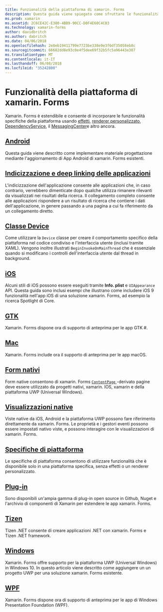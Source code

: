 ```yaml
---
title: Funzionalità della piattaforma di xamarin. Forms
description: Questa guida viene spiegato come sfruttare le funzionalità specifiche della piattaforma in xamarin. Forms applicazioni usando varie tecniche.
ms.prod: xamarin
ms.assetid: 2C6CE42C-E380-4BB9-90CC-D0F4E60C4C03
ms.technology: xamarin-forms
author: davidbritch
ms.author: dabritch
ms.date: 04/06/2018
ms.openlocfilehash: 2e8eb19411799e7723be338e9e3f6df35058eb8c
ms.sourcegitcommit: 66682dd8e93c0e4f5dee69f32b5fc5a96443e307
ms.translationtype: MT
ms.contentlocale: it-IT
ms.lasthandoff: 06/08/2018
ms.locfileid: "35242800"
---
```

# <a name="xamarinforms-platform-features"></a>Funzionalità della piattaforma di xamarin. Forms

Xamarin. Forms è estendibile e consente di incorporare le funzionalità specifiche della piattaforma usando [effetti](~/xamarin-forms/app-fundamentals/effects/index.md), [renderer personalizzato](~/xamarin-forms/app-fundamentals/custom-renderer/index.md), [DependencyService](~/xamarin-forms/app-fundamentals/dependency-service/index.md), il [MessagingCenter](~/xamarin-forms/app-fundamentals/messaging-center.md)e altro ancora.

## <a name="androidandroidindexmd"></a>[Android](android/index.md)

Questa guida viene descritto come implementare materiale progettazione mediante l'aggiornamento di App Android di xamarin. Forms esistenti.

## <a name="application-indexing-and-deep-linkingdeep-linkingmd"></a>[Indicizzazione e deep linking delle applicazioni](deep-linking.md)

L'indicizzazione dell'applicazione consente alle applicazioni che, in caso contrario, verrebbero dimenticate dopo qualche utilizza rimanere rilevanti da visualizzati nei risultati della ricerca. Il collegamento completo consente alle applicazioni rispondere a un risultato di ricerca che contiene i dati dell'applicazione, in genere passando a una pagina a cui fa riferimento da un collegamento diretto.

## <a name="device-classdevicemd"></a>[Classe Device](device.md)

Come utilizzare la `Device` classe per creare il comportamento specifico della piattaforma nel codice condiviso e l'interfaccia utente (inclusi tramite XAML). Vengono inoltre illustrati `BeginInvokeOnMainThread` che è essenziale quando si modificano i controlli dell'interfaccia utente dal thread in background.

## <a name="iosiosindexmd"></a>[iOS](ios/index.md)

Alcuni stili di iOS possono essere eseguiti tramite **Info. plist** e `UIAppearance` API. Questa guida sono inclusi esempi che illustrano come includere iOS 9 funzionalità nell'app iOS di una soluzione xamarin. Forms, ad esempio la ricerca Spotlight di Core.

## <a name="gtkgtkmd"></a>[GTK](gtk.md)

Xamarin. Forms dispone ora di supporto di anteprima per le app GTK #.

## <a name="macmacmd"></a>[Mac](mac.md)

Xamarin. Forms include ora il supporto di anteprima per le app macOS.

## <a name="native-formsnative-formsmd"></a>[Form nativi](native-forms.md)

Form native consentono di xamarin. Forms [ `ContentPage` ](https://developer.xamarin.com/api/type/Xamarin.Forms.ContentPage/)-derivato pagine deve essere utilizzato da progetti nativi, xamarin. IOS, xamarin e della piattaforma UWP (Universal Windows).

## <a name="native-viewsnative-viewsindexmd"></a>[Visualizzazioni native](native-views/index.md)

Viste native da iOS, Android e la piattaforma UWP possono fare riferimento direttamente da xamarin. Forms. Le proprietà e i gestori eventi possono essere impostati nativo viste, e possono interagire con le visualizzazioni di xamarin. Forms.

## <a name="platform-specificsplatform-specificsindexmd"></a>[Specifiche di piattaforma](platform-specifics/index.md)

Le specifiche di piattaforma consentono di utilizzare funzionalità che è disponibile solo in una piattaforma specifica, senza effetti o un renderer personalizzato.

## <a name="pluginspluginsmd"></a>[Plug-in](plugins.md)

Sono disponibili un'ampia gamma di plug-in open source in Github, Nuget e l'archivio di componenti di Xamarin per estendere le app xamarin. Forms.

## <a name="tizentizenmd"></a>[Tizen](tizen.md)

Tizen .NET consente di creare applicazioni .NET con xamarin. Forms e Tizen .NET framework.

## <a name="windowswindowsindexmd"></a>[Windows](windows/index.md)

Xamarin. Forms offre supporto per la piattaforma UWP (Universal Windows) in Windows 10. In questo articolo viene descritto come aggiungere un un progetto UWP per una soluzione xamarin. Forms esistente.

## <a name="wpfwpfmd"></a>[WPF](wpf.md)

Xamarin. Forms dispone ora di supporto di anteprima per le app di Windows Presentation Foundation (WPF).
